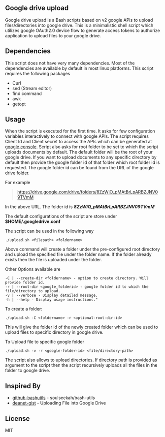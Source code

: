 **Google drive upload**
-------------------
Google drive upload is a Bash scripts based on v2 google APIs to upload files/directories into google drive. This is a minimalistic shell script which utilizes google OAuth2.0 device flow to generate access tokens to authorize application to upload files to your google drive.

**Dependencies**
----------------
This script does not have very many dependencies. Most of the dependencies are available by default in most linux platforms. This script requires the following packages

 - Curl
 - sed (Stream editor)
 - find command
 - awk
 - getopt

**Usage**
-----
When the script is executed for the first time. It asks for few configuration variables interactively to connect with google APIs. The script requires Client Id and Client secret to access the APIs which can be generated at [google console]. 
Script also asks for root folder to be set to which the script uploads documents by default. The default folder will be the root of your google drive. If you want to upload documents to any specific directory by default then provide the google folder id of that folder which root folder id is requested. The google folder id can be found from the URL of the google drive folder.

For example 
>https://drive.google.com/drive/folders/8ZzWiO_pMAtBrLpARBZJNV09TVmM 

In the above URL. The folder id is ***8ZzWiO_pMAtBrLpARBZJNV09TVmM***

The default configurations of the script are store under **$HOME/.googledrive.conf**

The script can be used in the following way

    ./upload.sh <filepath> <foldername>
Above command will create a folder under the pre-configured root directory and upload the specified file under the folder name. If the folder already exists then the file is uploaded under the folder.

Other Options available are

    -C | --create-dir <foldername> - option to create directory. Will provide folder id.
	-r | --root-dir <google_folderid> - google folder id to which the file/directory to upload.
	-v | --verbose - Display detailed message.
	-h | --help - Display usage instructions." 

To create a folder:

    ./upload.sh -C <foldername> -r <optional-root-dir-id> 
This will give the folder id of the newly created folder which can be used to upload files to specific directory in google drive.

To Upload file to specific google folder

    ./upload.sh -v -r <google-folder-id> <file/directory-path>

The script also allows to upload directories. If directory path is provided as argument to the script then the script recursively uploads all the files in the folder to google drive.


**Inspired By**
----
* [github-bashutils] - soulseekah/bash-utils
* [deanet-gist] - Uploading File into Google Drive

**License**
----
MIT


[github-bashutils]: <https://github.com/soulseekah/bash-utils>
[deanet-gist]:<https://gist.github.com/deanet/3427090>
[google console]:<https://console.developers.google.com>